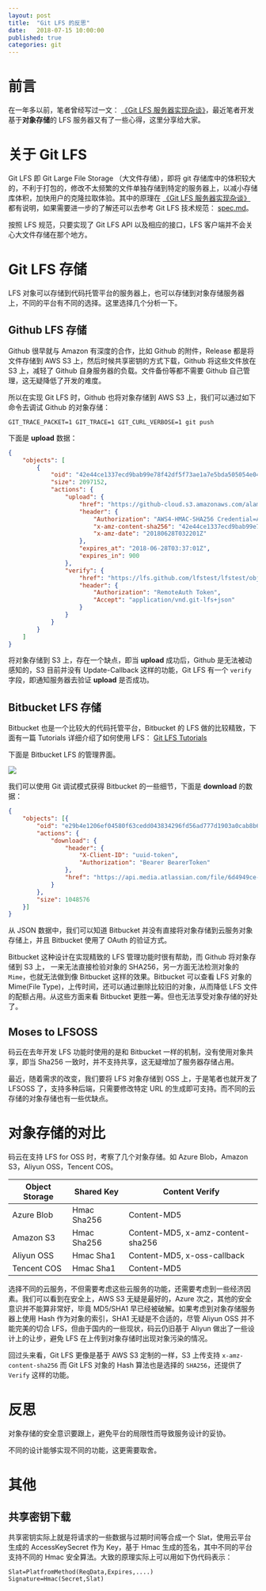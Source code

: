 ```yaml
---
layout: post
title:  "Git LFS 的反思"
date:   2018-07-15 10:00:00
published: true
categories: git
---
```


# 前言

在一年多以前，笔者曾经写过一文： [《Git LFS 服务器实现杂谈》](https://forcemz.net/git/2017/04/16/Moses/)，最近笔者开发基于**对象存储**的 LFS 服务器又有了一些心得，这里分享给大家。

# 关于 Git LFS

Git LFS 即 Git Large File Storage （大文件存储），即将 git 存储库中的体积较大的，不利于打包的，修改不太频繁的文件单独存储到特定的服务器上，以减小存储库体积，加快用户的克隆拉取体验。其中的原理在 [《Git LFS 服务器实现杂谈》](https://forcemz.net/git/2017/04/16/Moses/) 都有说明，如果需要进一步的了解还可以去参考 Git LFS 技术规范： [ spec.md](https://github.com/git-lfs/git-lfs/blob/master/docs/spec.md)。

按照 LFS 规范，只要实现了 Git LFS API 以及相应的接口，LFS 客户端并不会关心大文件存储在那个地方。

# Git LFS 存储

LFS 对象可以存储到代码托管平台的服务器上，也可以存储到对象存储服务器上，不同的平台有不同的选择。这里选择几个分析一下。

## Github LFS 存储

Github 很早就与 Amazon 有深度的合作，比如 Github 的附件，Release 都是将文件存储到 AWS S3 上，然后时候共享密钥的方式下载，Github 将这些文件放在 S3 上，减轻了 Github 自身服务器的负载。文件备份等都不需要 Github 自己管理，这无疑降低了开发的难度。
 
 所以在实现 Git LFS 时，Github 也将对象存储到 AWS S3 上，我们可以通过如下命令去调试 Github 的对象存储：

```shell
GIT_TRACE_PACKET=1 GIT_TRACE=1 GIT_CURL_VERBOSE=1 git push
```

下面是 **upload** 数据：

```json
{
    "objects": [
        {
            "oid": "42e44ce1337ecd9bab99e78f42df5f73ae1a7e5bda505054e04cd4f36ed7bf21",
            "size": 2097152,
            "actions": {
                "upload": {
                    "href": "https://github-cloud.s3.amazonaws.com/alambic/media/180597487/42/e4/42e44ce1337ecd9bab99e78f42df5f73ae1a7e5bda505054e04cd4f36ed7bf21?actor_id=6904176",
                    "header": {
                        "Authorization": "AWS4-HMAC-SHA256 Credential=AKIAIMWPLRQEC4XCWWPA/20180628/us-east-1/s3/aws4_request,SignedHeaders=host;x-amz-content-sha256;x-amz-date,Signature=SignatureString",
                        "x-amz-content-sha256": "42e44ce1337ecd9bab99e78f42df5f73ae1a7e5bda505054e04cd4f36ed7bf21",
                        "x-amz-date": "20180628T032201Z"
                    },
                    "expires_at": "2018-06-28T03:37:01Z",
                    "expires_in": 900
                },
                "verify": {
                    "href": "https://lfs.github.com/lfstest/lfstest/objects/42e44ce1337ecd9bab99e78f42df5f73ae1a7e5bda505054e04cd4f36ed7bf21/verify",
                    "header": {
                        "Authorization": "RemoteAuth Token",
                        "Accept": "application/vnd.git-lfs+json"
                    }
                }
            }
        }
    ]
}
```

将对象存储到 S3 上，存在一个缺点，即当 **upload** 成功后，Github 是无法被动感知的，S3 目前并没有 Update-Callback 这样的功能，Git LFS 有一个 `verify` 字段，即通知服务器去验证 **upload** 是否成功。


## Bitbucket LFS 存储

Bitbucket 也是一个比较大的代码托管平台，Bitbucket 的 LFS 做的比较精致，下面有一篇 Tutorials 详细介绍了如何使用 LFS： [Git LFS Tutorials](https://www.atlassian.com/git/tutorials/git-lfs)

下面是 Bitbucket LFS 的管理界面。

![](https://wac-cdn.atlassian.com/dam/jcr:46218516-f4aa-490a-9afc-c36ca863c98f/09.png)

我们可以使用 Git 调试模式获得 Bitbucket 的一些细节，下面是 **download** 的数据：

```json
{
	"objects": [{
		"oid": "e29b4e1206ef04580f63cedd043834296fd56ad777d1903a0cab8b6178f6a6e0",
		"actions": {
			"download": {
				"header": {
					"X-Client-ID": "uuid-token",
					"Authorization": "Bearer BearerToken"
				},
				"href": "https://api.media.atlassian.com/file/6d4949ce-2442-424b-9875-983008b943d0/binary"
			}
		},
		"size": 1048576
	}]
}
```

从 JSON 数据中，我们可以知道 Bitbucket 并没有直接将对象存储到云服务对象存储上，并且 Bitbucket 使用了 OAuth 的验证方式。

Bitbucket 这种设计在实现精致的 LFS 管理功能时很有帮助，而 Github 将对象存储到 S3 上， 一来无法直接检验对象的 SHA256，另一方面无法检测对象的 `Mime`，也就无法做到像 Bitbucket 这样的效果。Bitbucket 可以查看 LFS 对象的 Mime(File Type)，上传时间，还可以通过删除比较旧的对象，从而降低 LFS 文件的配额占用。从这些方面来看 Bitbucket 更胜一筹。但也无法享受对象存储的好处了。


## Moses to LFSOSS

码云在去年开发 LFS 功能时使用的是和 Bitbucket 一样的机制，没有使用对象共享，即当 Sha256 一致时，并不支持共享，这无疑增加了服务器存储占用。

最近，随着需求的改变，我们要将 LFS 对象存储到 OSS 上，于是笔者也就开发了 LFSOSS 了，支持多种后端，只需要修改特定 URL 的生成即可支持。而不同的云存储的对象存储也有一些优缺点。

# 对象存储的对比

码云在支持 LFS for OSS 时，考察了几个对象存储。如 Azure Blob，Amazon S3，Aliyun OSS，Tencent COS。

|Object Storage|Shared Key|Content Verify|
|---|---|---|
|Azure Blob|Hmac Sha256|Content-MD5|
|Amazon S3|Hmac Sha256|Content-MD5, x-amz-content-sha256|
|Aliyun OSS|Hmac Sha1|Content-MD5, x-oss-callback|
|Tencent COS|Hmac Sha1|Content-MD5|

选择不同的云服务，不但需要考虑这些云服务的功能，还需要考虑到一些经济因素。我们可以看到在安全上，AWS S3 无疑是最好的，Azure 次之，其他的安全意识并不能算非常好，毕竟 MD5/SHA1 早已经被破解。如果考虑到对象存储服务器上使用 Hash 作为对象的索引，SHA1 无疑是不合适的，尽管 Aliyun OSS 并不能完美的切合 LFS，但由于国内的一些现状，码云仍旧基于 Aliyun 做出了一些设计上的让步，避免 LFS 在上传到对象存储时出现对象污染的情况。

回过头来看，Git LFS 更像是基于 AWS S3 定制的一样，S3 上传支持 `x-amz-content-sha256` 而 Git LFS 对象的 Hash 算法也是选择的 `SHA256`，还提供了 `Verify` 这样的功能。

# 反思

对象存储的安全意识要跟上，避免平台的局限性而导致服务设计的妥协。

不同的设计能够实现不同的功能，这更需要取舍。

# 其他

## 共享密钥下载

共享密钥实际上就是将请求的一些数据与过期时间等合成一个 Slat，使用云平台生成的 AccessKeySecret 作为 Key，基于 Hmac 生成的签名，其中不同的平台支持不同的 Hmac 安全算法。大致的原理实际上可以用如下伪代码表示：

```
Slat=PlatfromMethod(ReqData,Expires,....)
Signature=Hmac(Secret,Slat)
```

